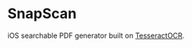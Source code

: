 # SnapScan

iOS searchable PDF generator built on [TesseractOCR](https://github.com/tesseract-ocr/tesseract).

